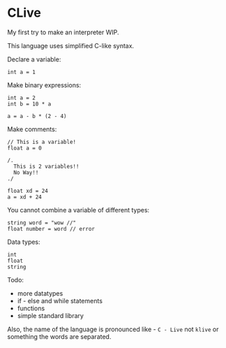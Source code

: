 # CLive
My first try to make an interpreter WIP.

This language uses simplified C-like syntax.

Declare a variable:
```
int a = 1
```

Make binary expressions:
```
int a = 2
int b = 10 * a

a = a - b * (2 - 4)
```

Make comments:
```
// This is a variable!
float a = 0

/.
  This is 2 variables!!
  No Way!!
./

float xd = 24
a = xd + 24
```

You cannot combine a variable of different types:
```
string word = "wow //"
float number = word // error
```

Data types:
```
int
float
string
```

Todo:
  - more datatypes
  - if - else and while statements
  - functions
  - simple standard library 



Also, the name of the language is pronounced like - `C - Live` not `klive` or something the words are separated.
